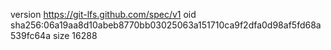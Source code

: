 version https://git-lfs.github.com/spec/v1
oid sha256:06a19aa8d10abeb8770bb03025063a151710ca9f2dfa0d98af5fd68a539fc64a
size 16288
